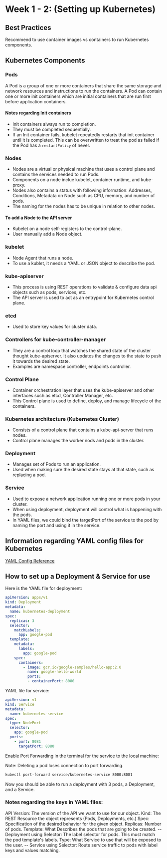 # Week 1 - 2: (Setting up Kubernetes)

## Best Practices

Recommend to use container images vs containers to run Kubernetes components.

## Kubernetes Components

### Pods

A Pod is a group of one or more containers that share the same storage and network resources and instructions to run the containers.
A Pod can contain one or more init containers which are initial containers that are run first before application containers.

#### Notes regarding Init containers

* Init containers always run to completion.
* They must be completed sequentially.
* If an Init container fails, kubelet repeatedly restarts that init container until it is completed. This can be overwritten to treat the pod as failed if the Pod has a ``restartPolicy`` of never.

### Nodes

* Nodes are a virtual or physical machine that uses a control plane and contains the services needed to run Pods.
* Components on a node inclue kubelet, container runtime, and kube-proxy.
* Nodes also contains a status with following information: Addresses, Conditions, Metadata on Node such as CPU, memory, and number of pods.
* The naming for the nodes has to be unique in relation to other nodes.

#### To add a Node to the API server

* Kubelet on a node self-registers to the control-plane.
* User manually add a Node object.

### kubelet

* Node Agent that runs a node.
* To use a kublet, it needs a YAML or JSON object to describe the pod.

### kube-apiserver

* This process is using REST operations to validate & configure data api objects such as pods, services, etc.
* The API server is used to act as an entrypoint for Kubernetes control plane.

### etcd

* Used to store key values for cluster data.

### Controllers for kube-controller-manager

* They are a control loop that watches the shared state of the cluster thought kube-apiserver. It also updates the changes to the state to push it towards the desired state.
* Examples are namespace controller, endpoints controller.

### Control Plane

* Container orchestration layer that uses the kube-apiserver and other interfaces such as etcd, Controller Manager, etc.
* This Control plane is used to define, deploy, and manage lifecycle of the containers.

### Kubernetes architecture (Kubernetes Cluster)

* Consists of a control plane that contains a kube-api-server that runs nodes.
* Control plane manages the worker nods and pods in the cluster.

### Deployment

* Manages set of Pods to run an application.
* Used when making sure the desired state stays at that state, such as replacing a pod.

### Service

* Used to expose a network application running one or more pods in your cluster.
* When using deployment, deployment will control what is happening with the pods.
* In YAML files, we could bind the targetPort of the service to the pod by naming the port and using it in the service.

## Information regarding YAML config files for Kubernetes

[YAML Config Reference](https://kubernetes.io/docs/reference/generated/kubernetes-api/v1.25)

## How to set up a Deployment & Service for use

Here is the YAML file for deployment:

```YAML
apiVersion: apps/v1
kind: Deployment
metadata:
  name: kubernetes-deployment
spec:
  replicas: 3
  selector:
    matchLabels:
      app: google-pod
  template:
    metadata:
      labels:
        app: google-pod
    spec:
      containers:
        - image: gcr.io/google-samples/hello-app:2.0
          name: google-hello-world
          ports:
          - containerPort: 8080
```

YAML file for service:

```YAML
apiVersion: v1
kind: Service
metadata:
  name: kubernetes-service
spec:
  type: NodePort
  selector:
    app: google-pod
  ports:
    - port: 8081
      targetPort: 8080
```

Enable Port Forwarding in the terminal for the service to the local machine:

Note: Deleting a pod loses connection to port forwarding.

```bash
kubectl port-forward service/kubernetes-service 8000:8081
```

Now you should be able to run a deployment with 3 pods, a Deployment, and a Service.

### Notes regarding the keys in YAML files:

API Version: The version of the API we want to use for our object.
Kind: The REST Resource the object represents (Pods, Deployments, etc.)
Spec: Specification of the desired behavior for the given object.
Replicas: Number of pods.
Template: What Describes the pods that are going to be created.
-- Deployment using Selector: The label selector for pods. This must match the pod template's labels.
Type: What Service to use that will be exposed to the user.
-- Service using Selector: Route service traffic to pods with label keys and values matching.
